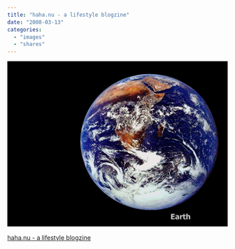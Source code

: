 ```yaml
---
title: "haha.nu - a lifestyle blogzine"
date: "2008-03-13"
categories: 
  - "images"
  - "shares"
---
```


![](images/1202609635165.gif)

[haha.nu - a lifestyle blogzine](http://haha.nu/interesting/a-matter-of-perspective/)
